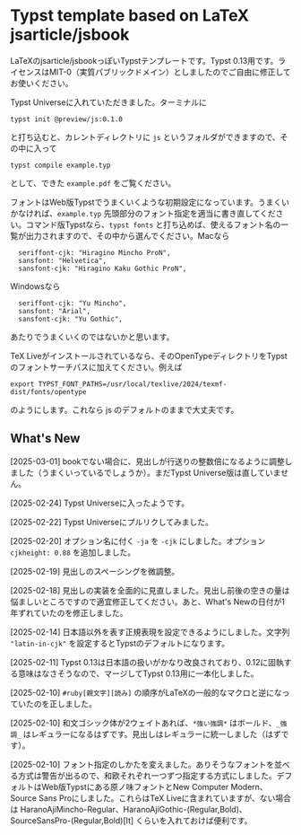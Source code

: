 # Typst template based on LaTeX jsarticle/jsbook

LaTeXのjsarticle/jsbookっぽいTypstテンプレートです。Typst 0.13用です。ライセンスはMIT-0（実質パブリックドメイン）としましたのでご自由に修正してお使いください。

Typst Universeに入れていただきました。ターミナルに

```
typst init @preview/js:0.1.0
```

と打ち込むと、カレントディレクトリに `js` というフォルダができますので、その中に入って

```
typst compile example.typ
```

として、できた `example.pdf` をご覧ください。

フォントはWeb版Typstでうまくいくような初期設定になっています。うまくいかなければ、`example.typ` 先頭部分のフォント指定を適当に書き直してください。コマンド版Typstなら、`typst fonts` と打ち込めば、使えるフォント名の一覧が出力されますので、その中から選んでください。Macなら

```
  seriffont-cjk: "Hiragino Mincho ProN",
  sansfont: "Helvetica",
  sansfont-cjk: "Hiragino Kaku Gothic ProN",
```

Windowsなら

```
  seriffont-cjk: "Yu Mincho",
  sansfont: "Arial",
  sansfont-cjk: "Yu Gothic",
```

あたりでうまくいくのではないかと思います。

TeX Liveがインストールされているなら、そのOpenTypeディレクトリをTypstのフォントサーチパスに加えてください。例えば

```
export TYPST_FONT_PATHS=/usr/local/texlive/2024/texmf-dist/fonts/opentype
```

のようにします。これなら js のデフォルトのままで大丈夫です。

## What's New

[2025-03-01] bookでない場合に、見出しが行送りの整数倍になるように調整しました（うまくいっているでしょうか）。まだTypst Universe版は直していません。

[2025-02-24] Typst Universeに入ったようです。

[2025-02-22] Typst Universeにプルリクしてみました。

[2025-02-20] オプション名に付く `-ja` を `-cjk` にしました。オプション `cjkheight: 0.88` を追加しました。

[2025-02-19] 見出しのスペーシングを微調整。

[2025-02-18] 見出しの実装を全面的に見直しました。見出し前後の空きの量は悩ましいところですので適宜修正してください。あと、What's Newの日付が1年ずれていたのを修正しました。

[2025-02-14] 日本語以外を表す正規表現を設定できるようにしました。文字列 `"latin-in-cjk"` を設定するとTypstのデフォルトになります。

[2025-02-11] Typst 0.13は日本語の扱いがかなり改良されており、0.12に固執する意味はなさそうなので、マージしてTypst 0.13用に一本化しました。

[2025-02-10] `#ruby[親文字][読み]` の順序がLaTeXの一般的なマクロと逆になっていたのを正しました。

[2025-02-10] 和文ゴシック体が2ウェイトあれば、`*強い強調*` はボールド、`_強調_` はレギュラーになるはずです。見出しはレギュラーに統一しました（はずです）。

[2025-02-10] フォント指定のしかたを変えました。ありそうなフォントを並べる方式は警告が出るので、和欧それぞれ一つずつ指定する方式にしました。デフォルトはWeb版Typstにある原ノ味フォントとNew Computer Modern、Source Sans Proにしました。これらはTeX Liveに含まれていますが、ない場合は HaranoAjiMincho-Regular、HaranoAjiGothic-(Regular,Bold)、SourceSansPro-(Regular,Bold)[It] くらいを入れておけば便利です。
